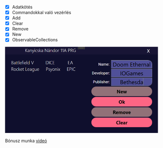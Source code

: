 
- [x] Adatkötés
- [x] Commandokkal való vezérlés
- [x] Add 
- [x] Clear   
- [x] Remove
- [x] New
- [x] ObservableCollections 

![Design](/SneakPeak.png)

Bónusz munka [videó](https://youtu.be/dQw4w9WgXcQ)
